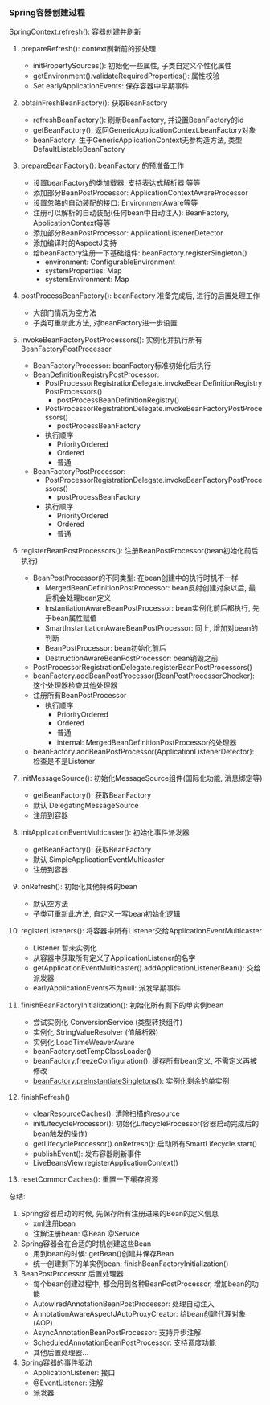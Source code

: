 ### Spring容器创建过程

SpringContext.refresh(): 容器创建并刷新

1. prepareRefresh(): context刷新前的预处理
    - initPropertySources(): 初始化一些属性, 子类自定义个性化属性
    - getEnvironment().validateRequiredProperties(): 属性校验
    - Set<ApplicationEvent> earlyApplicationEvents: 保存容器中早期事件 
      
1. obtainFreshBeanFactory(): 获取BeanFactory
    - refreshBeanFactory(): 刷新BeanFactory, 并设置BeanFactory的id
    - getBeanFactory(): 返回GenericApplicationContext.beanFactory对象
    - beanFactory: 生于GenericApplicationContext无参构造方法, 类型DefaultListableBeanFactory
    
1. prepareBeanFactory():  beanFactory 的预准备工作    
    - 设置beanFactory的类加载器, 支持表达式解析器 等等
    - 添加部分BeanPostProcessor: ApplicationContextAwareProcessor
    - 设置忽略的自动装配的接口: EnvironmentAware等等
    - 注册可以解析的自动装配(任何bean中自动注入): BeanFactory, ApplicationContext等等
    - 添加部分BeanPostProcessor: ApplicationListenerDetector
    - 添加编译时的AspectJ支持
    - 给beanFactory注册一下基础组件: beanFactory.registerSingleton()
        - environment: ConfigurableEnvironment
        - systemProperties: Map
        - systemEnvironment: Map
        
1. postProcessBeanFactory(): beanFactory 准备完成后, 进行的后置处理工作
    - 大部门情况为空方法
    - 子类可重新此方法, 对beanFactory进一步设置

1. invokeBeanFactoryPostProcessors(): 实例化并执行所有BeanFactoryPostProcessor  
    - BeanFactoryProcessor: beanFactory标准初始化后执行
    - BeanDefinitionRegistryPostProcessor: 
        - PostProcessorRegistrationDelegate.invokeBeanDefinitionRegistryPostProcessors()
            - postProcessBeanDefinitionRegistry()
        - PostProcessorRegistrationDelegate.invokeBeanFactoryPostProcessors()
            - postProcessBeanFactory
        - 执行顺序
            - PriorityOrdered          
            - Ordered
            - 普通
    - BeanFactoryPostProcessor:  
        - PostProcessorRegistrationDelegate.invokeBeanFactoryPostProcessors()
            - postProcessBeanFactory
        - 执行顺序
            - PriorityOrdered          
            - Ordered
            - 普通     

1. registerBeanPostProcessors(): 注册BeanPostProcessor(bean初始化前后执行)
    - BeanPostProcessor的不同类型: 在bean创建中的执行时机不一样
        - MergedBeanDefinitionPostProcessor:  bean反射创建对象以后, 最后机会处理bean定义
        - InstantiationAwareBeanPostProcessor: bean实例化前后都执行, 先于bean属性赋值
        - SmartInstantiationAwareBeanPostProcessor: 同上, 增加对bean的判断
        - BeanPostProcessor: bean初始化前后
        - DestructionAwareBeanPostProcessor: bean销毁之前
    - PostProcessorRegistrationDelegate.registerBeanPostProcessors()
    - beanFactory.addBeanPostProcessor(BeanPostProcessorChecker): 这个处理器检查其他处理器
    - 注册所有BeanPostProcessor
        - 执行顺序
            - PriorityOrdered          
            - Ordered
            - 普通
            - internal: MergedBeanDefinitionPostProcessor的处理器
    - beanFactory.addBeanPostProcessor(ApplicationListenerDetector): 检查是不是Listener

1. initMessageSource(): 初始化MessageSource组件(国际化功能, 消息绑定等)
    - getBeanFactory(): 获取BeanFactory
    - 默认 DelegatingMessageSource
    - 注册到容器

1. initApplicationEventMulticaster(): 初始化事件派发器   
    - getBeanFactory(): 获取BeanFactory
    - 默认 SimpleApplicationEventMulticaster
    - 注册到容器   

1. onRefresh(): 初始化其他特殊的bean
    - 默认空方法  
    - 子类可重新此方法, 自定义一写bean初始化逻辑
    
1. registerListeners(): 将容器中所有Listener交给ApplicationEventMulticaster
    - Listener 暂未实例化
    - 从容器中获取所有定义了ApplicationListener的名字
    - getApplicationEventMulticaster().addApplicationListenerBean(): 交给派发器
    - earlyApplicationEvents不为null: 派发早期事件

1. finishBeanFactoryInitialization(): 初始化所有剩下的单实例bean
    - 尝试实例化 ConversionService (类型转换组件)
    - 实例化 StringValueResolver (值解析器)
    - 实例化 LoadTimeWeaverAware
    - beanFactory.setTempClassLoader()
    - beanFactory.freezeConfiguration(): 缓存所有bean定义, 不需定义再被修改
    - [beanFactory.preInstantiateSingletons()](./preInstantiateSingletons.md): 实例化剩余的单实例

1. finishRefresh()
    - clearResourceCaches(): 清除扫描的resource
    - initLifecycleProcessor(): 初始化LifecycleProcessor(容器启动完成后的bean触发的操作)
    - getLifecycleProcessor().onRefresh(): 启动所有SmartLifecycle.start()
    - publishEvent(): 发布容器刷新事件
    - LiveBeansView.registerApplicationContext()

1. resetCommonCaches(): 重置一下缓存资源    

总结:
1. Spring容器启动的时候, 先保存所有注册进来的Bean的定义信息
    - xml注册bean
    - 注解注册bean: @Bean @Service    
1. Spring容器会在合适的时机创建这些Bean
    - 用到bean的时候: getBean()创建并保存Bean
    - 统一创建剩下的单实例bean: finishBeanFactoryInitialization()
1. BeanPostProcessor 后置处理器
    - 每个bean创建过程中, 都会用到各种BeanPostProcessor, 增加bean的功能
    - AutowiredAnnotationBeanPostProcessor: 处理自动注入
    - AnnotationAwareAspectJAutoProxyCreator: 给bean创建代理对象(AOP)
    - AsyncAnnotationBeanPostProcessor: 支持异步注解
    - ScheduledAnnotationBeanPostProcessor: 支持调度功能
    - 其他后置处理器...
1. Spring容器的事件驱动
    - ApplicationListener: 接口
    - @EventListener: 注解
    - 派发器